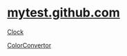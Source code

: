 [mytest.github.com](http://mytest.github.com)
======================
[Clock](http://mytest.github.com/test/Clock.htm)

[ColorConvertor](http://mytest.github.com/test/ColorConvertor.htm)
